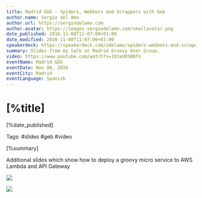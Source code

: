 ```yaml
---
title: Madrid GUG - Spiders, Webbots and Scrappers with Geb
author.name: Sergio del Amo
author.url: https://sergiodelamo.com
author.avatar: https://images.sergiodelamo.com/smallavatar.png 
date_published: 2016-11-08T11:07:00+01:00
date_modified: 2016-11-08T11:07:00+01:00
speakerdeck: https://speakerdeck.com/sdelamo/spiders-webbots-and-scrapers-with-geb-madrid-gug-nov-2016
summary: Slides from my talk at Madrid Groovy User Group.
video: https://www.youtube.com/watch?v=19JeVKS0NTU
eventName: Madrid GUG
eventDate: Nov 08, 2016
eventCity: Madrid
eventLanguage: Spanish
---
```


# [%title]

[%date_published]

Tags: #slides #geb #video

[%summary]

<script async class="speakerdeck-embed" data-id="d4abae3769af4d72bb5c44268af750f8" data-ratio="1.33333333333333" src="//speakerdeck.com/assets/embed.js"></script>

Additional slides which show how to deploy a groovy micro service to AWS Lambda and API Gateway

<script async class="speakerdeck-embed" data-id="68e00b847f274adfaa91a4fa54213efa" data-ratio="1.33333333333333" src="//speakerdeck.com/assets/embed.js"></script>

![](https://images.sergiodelamo.com/Cwwm-YuWgAAOTIq.jpg-large.jpeg)

![](https://images.sergiodelamo.com/highres_455897537.jpeg)